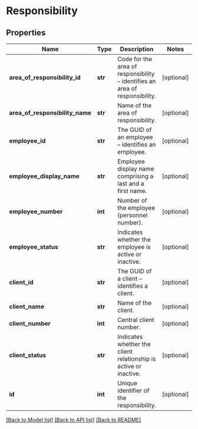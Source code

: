 # Responsibility

## Properties
Name | Type | Description | Notes
------------ | ------------- | ------------- | -------------
**area_of_responsibility_id** | **str** | Code for the area of responsibility – identifies an area of responsibility.  | [optional] 
**area_of_responsibility_name** | **str** | Name of the area of responsibility.  | [optional] 
**employee_id** | **str** | The GUID of an employee – identifies an employee.  | [optional] 
**employee_display_name** | **str** | Employee display name comprising a last and a first name.  | [optional] 
**employee_number** | **int** | Number of the employee (personnel number).  | [optional] 
**employee_status** | **str** | Indicates whether the employee is active or inactive.  | [optional] 
**client_id** | **str** | The GUID of a client – identifies a client.  | [optional] 
**client_name** | **str** | Name of the client.  | [optional] 
**client_number** | **int** | Central client number.  | [optional] 
**client_status** | **str** | Indicates whether the client relationship is active or inactive.  | [optional] 
**id** | **int** | Unique identifier of the responsibility.  | [optional] 

[[Back to Model list]](../README.md#documentation-for-models) [[Back to API list]](../README.md#documentation-for-api-endpoints) [[Back to README]](../README.md)


